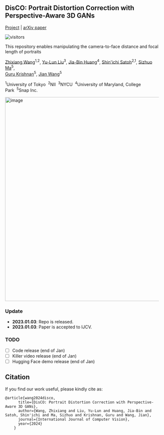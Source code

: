 ## DisCO: Portrait Distortion Correction with Perspective-Aware 3D GANs
[Project](https://portrait-disco.github.io/) | [arXiv paper](https://arxiv.org/abs/2302.12253)

![visitors](https://visitor-badge.laobi.icu/badge?page_id=lightChaserX/DisCO)

This repository enables manipulating the camera-to-face distance and focal length of portraits


[Zhixiang Wang](https://lightchaserx.github.io/)<sup>1,2</sup>, [Yu-Lun Liu](https://yulunalexliu.github.io/)<sup>3</sup>, [Jia-Bin Huang](https://jbhuang0604.github.io/)<sup>4</sup>, [Shin'ichi Satoh](http://research.nii.ac.jp/~satoh/index.html)<sup>2,1</sup>, [Sizhuo Ma](https://sizhuoma.netlify.app/)<sup>5</sup>,   
[Guru Krishnan](https://research.snap.com/team/team-member.html#guru-krishnan)<sup>5</sup>, [Jian Wang](https://jianwang-cmu.github.io/)<sup>5</sup>

<sup>1</sup>University of Tokyo&nbsp;&nbsp;<sup>2</sup>NII&nbsp;&nbsp;<sup>3</sup>NYCU&nbsp;&nbsp;<sup>4</sup>University of Maryland, College Park&nbsp;&nbsp;<sup>5</sup>Snap Inc. 

<img width="667" alt="image" src="https://github.com/lightChaserX/DisCO/assets/11884079/69cc113e-5e9d-48d2-8a3c-d89f4ee65fc3">

### Update

- **2023.01.03**: Repo is released.
- **2023.01.03**: Paper is accepted to IJCV.

### TODO

- [ ] Code release (end of Jan)
- [ ] Killer video release (end of Jan)
- [ ] Hugging Face demo release (end of Jan)

## Citation

If you find our work useful, please kindly cite as:
```
@article{wang2024disco,
      title={DisCO: Portrait Distortion Correction with Perspective-Aware 3D GANs},
      author={Wang, Zhixiang and Liu, Yu-Lun and Huang, Jia-Bin and Satoh, Shin'ichi and Ma, Sizhuo and Krishnan, Guru and Wang, Jian},
      journal={International Journal of Computer Vision},
      year={2024}
    }
```



